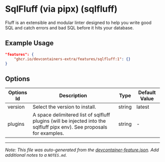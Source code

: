 
# SqlFluff (via pipx) (sqlfluff)

Fluff is an extensible and modular linter designed to help you write good SQL and catch errors and bad SQL before it hits your database.

## Example Usage

```json
"features": {
    "ghcr.io/devcontainers-extra/features/sqlfluff:1": {}
}
```

## Options

| Options Id | Description | Type | Default Value |
|-----|-----|-----|-----|
| version | Select the version to install. | string | latest |
| plugins | A space delimitered list of sqlfluff plugins (will be injected into the sqlfluff pipx env). See proposals for examples. | string | - |



---

_Note: This file was auto-generated from the [devcontainer-feature.json](devcontainer-feature.json).  Add additional notes to a `NOTES.md`._
